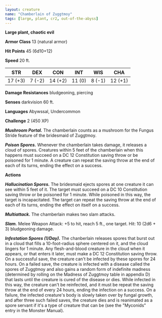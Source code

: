```yaml
---
layout: creature
name: "Chamberlain of Zuggtmoy"
tags: [large, plant, cr2, out-of-the-abyss]
---
```


**Large plant, chaotic evil**

**Armor Class** 13 (natural armor)

**Hit Points** 45 (6d10+12)

**Speed** 20 ft.

|   STR   |   DEX   |   CON   |   INT   |   WIS   |   CHA   |
|:-----:|:-----:|:-----:|:-----:|:-----:|:-----:|
| 17 (+3) | 7 (-2) | 14 (+2) | 11 (0) | 8 (-1) | 12 (+1) |

**Damage Resistances** bludgeoning, piercing

**Senses** darkvision 60 ft.

**Languages** Abywssal, Undercommon

**Challenge** 2 (450 XP)

***Mushroom Portal.*** The chamberlain counts as a mushroom for the Fungus Stride feature of the bridesmaid of Zuggtmoy.

***Poison Spores.*** Whenever the chamberlain takes damage, it releases a cloud of spores. Creatures within 5 feet of the chamberlain when this happens must succeed on a DC 12 Constitution saving throw or be poisoned for 1 minute. A creature can repeat the saving throw at the end of each of its turns, ending the effect on a success.

**Actions**

***Hallucination Spores.*** The bridesmaid ejects spores at one creature it can see within 5 feet of it. The target must succeed on a DC 10 Constitution saving throw or be poisoned for 1 minute. While poisoned in this way, the target is incapacitated. The target can repeat the saving throw at the end of each of its turns, ending the effect on itself on a success.

***Multiattack.*** The chamberlain makes two slam attacks.

***Slam.*** Melee Weapon Attack: +5 to hit, reach 5 ft., one target. Hit: 10 (2d6 + 3) bludgeoning damage.

***Infestation Spores (1/Day).*** The chanberlain releases spores that burst out in a cloud that fills a 10-foot-radius sphere centered on it, and the cloud lingers for 1 minute. Any flesh-and-blood creature in the cloud when it appears, or that enters it later, must make a DC 12 Constitution saving throw. On a successful save, the creature can't be infected by these spores for 24 hours. On a failed save, the creature is infected with a disease called the spores of Zuggtmoy and also gains a random form of indefinite madness (determined by rolling on the Madness of Zuggtmoy table in appendix D) that lasts until the creature is cured of the disease or dies. While infected in this way, the creature can't be reinfected, and it must be repeat the saving throw at the end of every 24 hours, ending the infection on a success. On a failure, the infected creature's body is slowly taken over by fungal growth, and after three such failed saves, the creature dies and is reanimated as a spore servant if it's a type of creature that can be (see the "Myconids" entry in the Monster Manual).


